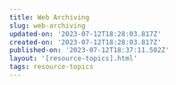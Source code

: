 ```yaml
---
title: Web Archiving
slug: web-archiving
updated-on: '2023-07-12T18:28:03.817Z'
created-on: '2023-07-12T18:28:03.817Z'
published-on: '2023-07-12T18:37:11.502Z'
layout: '[resource-topics].html'
tags: resource-topics
---
```



